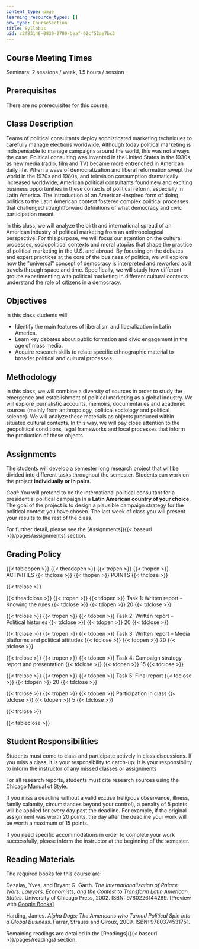 ```yaml
---
content_type: page
learning_resource_types: []
ocw_type: CourseSection
title: Syllabus
uid: c2f83148-0839-2700-beaf-62cf52ae7bc3
---
```


Course Meeting Times
--------------------

Seminars: 2 sessions / week, 1.5 hours / session

Prerequisites
-------------

There are no prerequisites for this course.

Class Description
-----------------

Teams of political consultants deploy sophisticated marketing techniques to carefully manage elections worldwide. Although today political marketing is indispensable to manage campaigns around the world, this was not always the case. Political consulting was invented in the United States in the 1930s, as new media (radio, film and TV) became more entrenched in American daily life. When a wave of democratization and liberal reformation swept the world in the 1970s and 1980s, and television consumption dramatically increased worldwide, American political consultants found new and exciting business opportunities in these contexts of political reform, especially in Latin America. The introduction of an American-inspired form of doing politics to the Latin American context fostered complex political processes that challenged straightforward definitions of what democracy and civic participation meant.

In this class, we will analyze the birth and international spread of an American industry of political marketing from an anthropological perspective. For this purpose, we will focus our attention on the cultural processes, sociopolitical contexts and moral utopias that shape the practice of political marketing in the U.S. and abroad. By focusing on the debates and expert practices at the core of the business of politics, we will explore how the "universal" concept of democracy is interpreted and reworked as it travels through space and time. Specifically, we will study how different groups experimenting with political marketing in different cultural contexts understand the role of citizens in a democracy.

Objectives
----------

In this class students will:

*   Identify the main features of liberalism and liberalization in Latin America.
*   Learn key debates about public formation and civic engagement in the age of mass media.
*   Acquire research skills to relate specific ethnographic material to broader political and cultural processes.

Methodology
-----------

In this class, we will combine a diversity of sources in order to study the emergence and establishment of political marketing as a global industry. We will explore journalistic accounts, memoirs, documentaries and academic sources (mainly from anthropology, political sociology and political science). We will analyze these materials as objects produced within situated cultural contexts. In this way, we will pay close attention to the geopolitical conditions, legal frameworks and local processes that inform the production of these objects.

Assignments
-----------

The students will develop a semester long research project that will be divided into different tasks throughout the semester. Students can work on the project **individually or in pairs**.

_Goal:_ You will pretend to be the international political consultant for a presidential political campaign in a **Latin American country of your choice.** The goal of the project is to design a plausible campaign strategy for the political context you have chosen. The last week of class you will present your results to the rest of the class.

For further detail, please see the [Assignments]({{< baseurl >}}/pages/assignments) section.

Grading Policy
--------------

{{< tableopen >}}
{{< theadopen >}}
{{< tropen >}}
{{< thopen >}}
ACTIVITIES
{{< thclose >}}
{{< thopen >}}
POINTS
{{< thclose >}}

{{< trclose >}}

{{< theadclose >}}
{{< tropen >}}
{{< tdopen >}}
Task 1: Written report – Knowing the rules
{{< tdclose >}}
{{< tdopen >}}
20
{{< tdclose >}}

{{< trclose >}}
{{< tropen >}}
{{< tdopen >}}
Task 2: Written report – Political histories
{{< tdclose >}}
{{< tdopen >}}
20
{{< tdclose >}}

{{< trclose >}}
{{< tropen >}}
{{< tdopen >}}
Task 3: Written report – Media platforms and political attitudes
{{< tdclose >}}
{{< tdopen >}}
20
{{< tdclose >}}

{{< trclose >}}
{{< tropen >}}
{{< tdopen >}}
Task 4: Campaign strategy report and presentation
{{< tdclose >}}
{{< tdopen >}}
15
{{< tdclose >}}

{{< trclose >}}
{{< tropen >}}
{{< tdopen >}}
Task 5: Final report
{{< tdclose >}}
{{< tdopen >}}
20
{{< tdclose >}}

{{< trclose >}}
{{< tropen >}}
{{< tdopen >}}
Participation in class
{{< tdclose >}}
{{< tdopen >}}
5
{{< tdclose >}}

{{< trclose >}}

{{< tableclose >}}

Student Responsibilities
------------------------

Students must come to class and participate actively in class discussions. If you miss a class, it is your responsibility to catch-up. It is your responsibility to inform the instructor of any missed classes or assignments

For all research reports, students must cite research sources using the [Chicago Manual of Style](http://www.chicagomanualofstyle.org/home.html).

If you miss a deadline without a valid excuse (religious observance, illness, family calamity, circumstances beyond your control), a penalty of 5 points will be applied for every day past the deadline. For example, if the original assignment was worth 20 points, the day after the deadline your work will be worth a maximum of 15 points.

If you need specific accommodations in order to complete your work successfully, please inform the instructor at the beginning of the semester.

Reading Materials
-----------------

The required books for this course are:

Dezalay, Yves, and Bryant G. Garth. _The Internationalization of Palace Wars: Lawyers, Economists, and the Contest to Transform Latin American States_. University of Chicago Press, 2002. ISBN: 9780226144269. \[Preview with [Google Books](http://books.google.com/books?id=2vq_siMEzRIC&printsec=frontcover)\]

Harding, James. _Alpha Dogs: The Americans who Turned Political Spin into a Global Business_. Farrar, Strauss and Giroux, 2009. ISBN: 9780374531751.

Remaining readings are detailed in the [Readings]({{< baseurl >}}/pages/readings) section.